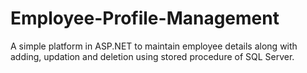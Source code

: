 # Employee-Profile-Management
A simple platform in ASP.NET to maintain employee details along with adding, updation and deletion using stored procedure of SQL Server.
